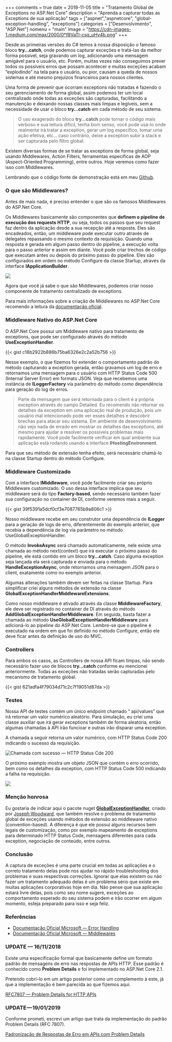 +++
comments = true
date = 2018-11-05
title = "Tratamento Global de Exceptions no ASP.Net Core"
description = "Aprenda a capturar todas as Exceptions de sua aplicação"
tags = ["aspnet","aspnetcore", "global-exception-handling", "exceptions"]
categories = ["Desenvolvimento", "ASP.Net"]
nomenu = "main"
image = "https://cdn-images-1.medium.com/max/2000/0*f8VaTl-csq_uHv4b.png"
+++

Desde as primeiras versões do C# temos à nossa disposição o famoso bloco **try…catch**, onde podemos capturar exceções e tratá-las da melhor forma possível, seja gravando um log, adicionando uma mensagem amigável para o usuário, etc. Porém, muitas vezes não conseguimos prever todos os possíveis erros que possam acontecer e muitas exceções acabam “explodindo” na tela para o usuário, ou pior, causam a queda de nossos sistemas e até mesmo prejuízos financeiros para nossos clientes.

Uma forma de prevenir que ocorram exceptions não tratadas é fazendo o seu gerenciamento de forma global, assim podemos ter um local centralizado onde todas as exceções são capturadas, facilitando a manutenção e deixando nossas classes mais limpas e legíveis, sem a necessidade de usar o bloco **try…catch** em cada método de seu sistema.
>  O uso exagerado do bloco **try…catch** pode tornar o código mais verboso e sua leitura difícil, tenha bom senso, você pode usá-lo onde realmente irá tratar a exception, gerar um log específico, tomar uma ação efetiva, etc… caso contrário, deixe a exception subir a stack e ser capturada pelo filtro global.

Existem diversas formas de se tratar as exceptions de forma global, seja usando Middlewares, Action Filters, ferramentas específicas de AOP (Aspect-Oriented Programming), entre outros. Hoje veremos como fazer isso com Middlewares.

Lembrando que o código fonte de demonstração está em meu [Github](https://github.com/wellingtonjhn/DemoGlobalExceptionHandling).

### O que são Middlewares?

Antes de mais nada, é preciso entender o que são os famosos Middlewares do ASP.Net Core.

Os Middlewares basicamente são componentes que **definem o pipeline de execução dos requests HTTP**, ou seja, todos os passos que seu request faz dentro da aplicação desde a sua recepção até a resposta. Eles são encadeados, então, um middleware pode executar outro através de delegates repassando o mesmo contexto da requisição. Quando uma resposta é gerada em algum passo dentro do pipeline, a execução volta para o  passo anterior e assim em diante. Você pode criar trechos de código que executam antes ou depois do próximo passo do pipeline. Eles são configurados em ordem no método Configure da classe Startup, através da interface **IApplicationBuilder**.

![](https://cdn-images-1.medium.com/max/2000/0*3Flzz4VWl30if5Q5)

Agora que você já sabe o que são Middlewares, podemos criar nosso componente de tratamento centralizado de exceptions.

Para mais informações sobre a criação de Middlewares no ASP.Net Core recomendo a leitura da [documentação oficial](https://docs.microsoft.com/en-us/aspnet/core/fundamentals/middleware/?view=aspnetcore-2.1).

### Middleware Nativo do ASP.Net Core

O ASP.Net Core possui um Middleware nativo para tratamento de exceptions, que pode ser configurado através do método **UseExceptionHandler**.

{{< gist c18b2922b886b75ba6326e2c2a52b756 >}}

Nesse exemplo, o que fizemos foi extender o comportamento padrão do método capturando a exception gerada, então gravamos um log de erro e retornamos uma mensagem para o usuário com HTTP Status Code 500 (Internal Server Error) em formato JSON. Veja que recebemos uma instância de **ILoggerFactory** via parâmetro do método como dependência para geração do log de erros.
>  Parte da mensagem que será retornada para o client é a própria exception através do campo Detailed. Eu recomendo não retornar os detalhes da exception em uma aplicação real de produção, pois um usuário mal intencionado pode ver esses detalhes e descobrir brechas para atacar seu sistema. Em ambiente de desenvolvimento não vejo nada de errado em mostrar os detalhes das exceptions, até mesmo para ajudar a resolver os possíveis problemas mais rapidamente. Você pode facilmente verificar em qual ambiente sua aplicação está rodando usando a interface **IHostingEnvironment**.

Para que seu método de extensão tenha efeito, será necessário chamá-lo na classe Startup dentro do método Configure.

### Middleware Customizado

Com a interface **IMiddleware**, você pode facilmente criar seu próprio Middleware customizado. O uso dessa interface implica que seu middleware será do tipo **Factory-based**, sendo necessário também fazer sua configuração no container de DI, conforme veremos mais a seguir. 

{{< gist 39f5391a5dcf0cf3e7087765b9a806c1 >}}

Nosso middleware recebe em seu construtor uma dependência de **ILogger** para a geração de logs de erro, diferentemente do exemplo anterior, que recebia a dependência de log via parâmetro no método UseGlobalExceptionHandler. 

O método **InvokeAsync** será chamado automaticamente, nele existe uma chamada ao método next(context) que irá executar o próximo passo do pipeline, ele está contido em um bloco **try…catch**. Caso alguma exception seja lançada ela será capturada e enviada para o método **HandleExceptionAsync**, onde retornamos uma mensagem JSON para o client, exatamente como no exemplo anterior.

Algumas alterações também devem ser feitas na classe Startup. Para simplificar criei alguns métodos de extensão na classe **GlobalExceptionHandlerMiddlewareExtensions**.

Como nosso middleware é ativado através da classe **MiddlewareFactory**, ele deve ser registrado no container de DI através do método **AddGlobalExceptionHandlerMiddleware**. Em seguida, basta fazer a chamada ao método **UseGlobalExceptionHandlerMiddleware** para adicioná-lo ao pipeline do ASP.Net Core. Lembre-se que o pipeline é executado na ordem em que foi definido no método Configure, então ele deve ficar antes da definição de uso do MVC.

### Controllers

Para ambos os casos, as Controllers de nossa API ficam limpas, não sendo necessário fazer uso de blocos **try…catch** conforme eu mencionei anteriormente. Todas as exceções não tratadas serão capturadas pelo mecanismo de tratamento global.

{{< gist 621adfa4f79034d71c2c7f19051d87da >}}

### Testes

Nossa API de testes contém um único endpoint chamado “ api/values” que irá retornar um valor numérico aleatório. Para simulação, eu criei uma classe auxiliar que irá gerar exceptions também de forma aleatória, então algumas chamadas à API irão funcioar e outras irão disparar uma exception.

A chamada a seguir retorna um valor numérico, com HTTP Status Code 200 indicando o sucesso da requisição.

![Chamada com sucesso — HTTP Status Cde 200](https://cdn-images-1.medium.com/max/2522/1*gaaSIisdsXRa5xeVW4VxJw.png)

O próximo exemplo mostra um objeto JSON que contém o erro ocorrido, bem como os detalhes da exception, com HTTP Status Code 500 indicando a falha na requisição.

![](https://cdn-images-1.medium.com/max/3314/1*afsmG73BfkbslD5TLw0M_w.png)

### Menção honrosa

Eu gostaria de indicar aqui o pacote nuget **[GlobalExceptionHandler](https://www.nuget.org/packages/GlobalExceptionHandler)**, criado por [Joseph Woodward](http://josephwoodward.co.uk), que também resolve o problema de tratamento global de exceções usando métodos de extensão ao middleware nativo (convention-based). A diferença é que ele possui alguns recursos bem legais de customização, como por exemplo mapeamento de exceptions para determinado HTTP Status Code, mensagens diferentes para cada exception, negociação de conteúdo, entre outros.

### Conclusão

A captura de exceções é uma parte crucial em todas as aplicações e o correto tratamento delas pode nos ajudar no rápido troubleshooting dos problemas e suas respectivas correções. Ignorar que elas existem ou não fazer um tratamento adequado delas é um problema sério que existe em muitas aplicações corporativas hoje em dia. Não pense que sua aplicação estará livre delas, pois como seu nome sugere, exceções ao comportamento esperado do seu sistema podem e irão ocorrer em algum momento, esteja preparado para isso e seja feliz.

### Referências

* [Documentação Oficial Microsoft — Error Handling](https://docs.microsoft.com/en-us/aspnet/core/fundamentals/error-handling?view=aspnetcore-2.1)
* [Documentação Oficial Microsoft — Middlewares](https://docs.microsoft.com/en-us/aspnet/core/fundamentals/middleware/?view=aspnetcore-2.1)

### UPDATE — 16/11/2018

Existe uma especificação formal que basicamente define um formato padrão de mensagens de erro nas respostas de APIs HTTP. Esse padrão é conhecido como **Problem Details** e foi implementado no ASP.Net Core 2.1.

Pretendo cobrí-lo em um artigo posterior como um complemento à este, já que a implementação é bem parecida ao que fizemos aqui.

[RFC7807 — Problem Details for HTTP APIs](https://tools.ietf.org/html/rfc7807)

### UPDATE — 19/01/2019

Conforme prometi, escrevi um artigo que trata da implementação do padrão Problem Details (RFC 7807).

[Padronização de Respostas de Erro em APIs com Problem Details](https://www.wellingtonjhn.com/posts/padroniza%C3%A7%C3%A3o-de-respostas-de-erro-em-apis-com-problem-details/)